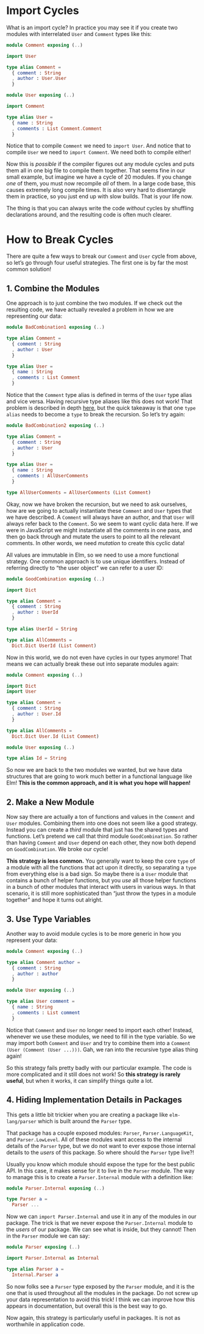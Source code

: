 
# Import Cycles

What is an import cycle? In practice you may see it if you create two modules with interrelated `User` and `Comment` types like this:

```elm
module Comment exposing (..)

import User

type alias Comment =
  { comment : String
  , author : User.User
  }
```

```elm
module User exposing (..)

import Comment

type alias User =
  { name : String
  , comments : List Comment.Comment
  }
```

Notice that to compile `Comment` we need to `import User`. And notice that to compile `User` we need to `import Comment`. We need both to compile either!

Now this is *possible* if the compiler figures out any module cycles and puts them all in one big file to compile them together. That seems fine in our small example, but imagine we have a cycle of 20 modules. If you change *one* of them, you must now recompile *all* of them. In a large code base, this causes extremely long compile times. It is also very hard to disentangle them in practice, so you just end up with slow builds. That is your life now.

The thing is that you can always write the code *without* cycles by shuffling declarations around, and the resulting code is often much clearer.


# How to Break Cycles

There are quite a few ways to break our `Comment` and `User` cycle from above, so let’s go through four useful strategies. The first one is by far the most common solution!


## 1. Combine the Modules

One approach is to just combine the two modules. If we check out the resulting code, we have actually revealed a problem in how we are representing our data:

```elm
module BadCombination1 exposing (..)

type alias Comment =
  { comment : String
  , author : User
  }

type alias User =
  { name : String
  , comments : List Comment
  }
```

Notice that the `Comment` type alias is defined in terms of the `User` type alias and vice versa. Having recursive type aliases like this does not work! That problem is described in depth [here](recursive-alias), but the quick takeaway is that one `type alias` needs to become a `type` to break the recursion. So let’s try again:

```elm
module BadCombination2 exposing (..)

type alias Comment =
  { comment : String
  , author : User
  }

type alias User =
  { name : String
  , comments : AllUserComments
  }

type AllUserComments = AllUserComments (List Comment)
```

Okay, now we have broken the recursion, but we need to ask ourselves, how are we going to actually instantiate these `Comment` and `User` types that we have described. A `Comment` will always have an author, and that `User` will always refer back to the `Comment`. So we seem to want cyclic data here. If we were in JavaScript we might instantiate all the comments in one pass, and then go back through and mutate the users to point to all the relevant comments. In other words, we need *mutation* to create this cyclic data!

All values are immutable in Elm, so we need to use a more functional strategy. One common approach is to use unique identifiers. Instead of referring directly to “the user object” we can refer to a user ID:

```elm
module GoodCombination exposing (..)

import Dict

type alias Comment =
  { comment : String
  , author : UserId
  }

type alias UserId = String

type alias AllComments =
  Dict.Dict UserId (List Comment)
```

Now in this world, we do not even have cycles in our types anymore! That means we can actually break these out into separate modules again:

```elm
module Comment exposing (..)

import Dict
import User

type alias Comment =
  { comment : String
  , author : User.Id
  }

type alias AllComments =
  Dict.Dict User.Id (List Comment)
```

```elm
module User exposing (..)

type alias Id = String
```

So now we are back to the two modules we wanted, but we have data structures that are going to work much better in a functional language like Elm! **This is the common approach, and it is what you hope will happen!**


## 2. Make a New Module

Now say there are actually a ton of functions and values in the `Comment` and `User` modules. Combining them into one does not seem like a good strategy. Instead you can create a *third* module that just has the shared types and functions. Let’s pretend we call that third module `GoodCombination`. So rather than having `Comment` and `User` depend on each other, they now both depend on `GoodCombination`. We broke our cycle!

**This strategy is less common.** You generally want to keep the core `type` of a module with all the functions that act upon it directly, so separating a `type` from everything else is a bad sign. So maybe there is a `User` module that contains a bunch of helper functions, but you *use* all those helper functions in a bunch of other modules that interact with users in various ways. In that scenario, it is still more sophisticated than “just throw the types in a module together” and hope it turns out alright.


## 3. Use Type Variables

Another way to avoid module cycles is to be more generic in how you represent your data:

```elm
module Comment exposing (..)

type alias Comment author =
  { comment : String
  , author : author
  }
```

```elm
module User exposing (..)

type alias User comment =
  { name : String
  , comments : List comment
  }
```

Notice that `Comment` and `User` no longer need to import each other! Instead, whenever we use these modules, we need to fill in the type variable. So we may import both `Comment` and `User` and try to combine them into a `Comment (User (Comment (User ...)))`. Gah, we ran into the recursive type alias thing again!

So this strategy fails pretty badly with our particular example. The code is more complicated and it still does not work! So **this strategy is rarely useful**, but when it works, it can simplify things quite a lot.


## 4. Hiding Implementation Details in Packages

This gets a little bit trickier when you are creating a package like `elm-lang/parser` which is built around the `Parser` type.

That package has a couple exposed modules: `Parser`, `Parser.LanguageKit`, and `Parser.LowLevel`. All of these modules want access to the internal details of the `Parser` type, but we do not want to ever expose those internal details to the *users* of this package. So where should the `Parser` type live?!

Usually you know which module should expose the type for the best public API. In this case, it makes sense for it to live in the `Parser` module. The way to manage this is to create a `Parser.Internal` module with a definition like:

```elm
module Parser.Internal exposing (..)

type Parser a =
  Parser ...
```

Now we can `import Parser.Internal` and use it in any of the modules in our package. The trick is that we never expose the `Parser.Internal` module to the *users* of our package. We can see what is inside, but they cannot! Then in the `Parser` module we can say:

```elm
module Parser exposing (..)

import Parser.Internal as Internal

type alias Parser a =
  Internal.Parser a
```

So now folks see a `Parser` type exposed by the `Parser` module, and it is the one that is used throughout all the modules in the package. Do not screw up your data representation to avoid this trick! I think we can improve how this appears in documentation, but overall this is the best way to go.

Now again, this strategy is particularly useful in packages. It is not as worthwhile in application code.
